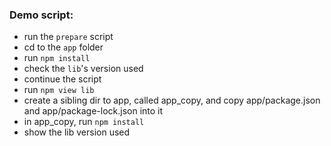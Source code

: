 ### Demo script:
 - run the `prepare` script
 - cd to the `app` folder
 - run `npm install`
 - check the `lib`'s version used
 - continue the script
 - run `npm view lib`
 - create a sibling dir to app, called app_copy, and copy app/package.json and app/package-lock.json into it
 - in app_copy, run `npm install`
 - show the lib version used
